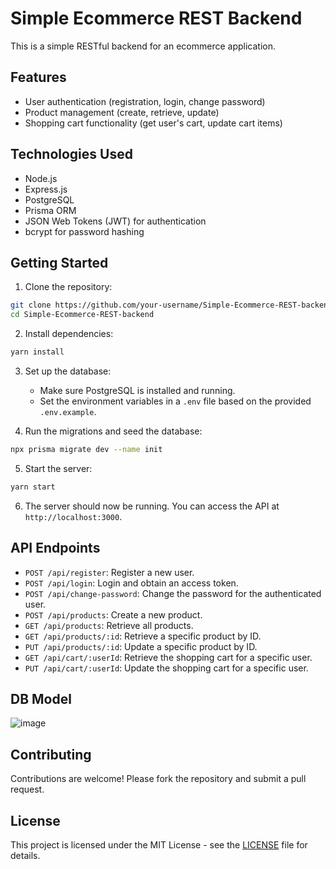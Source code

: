 # Simple Ecommerce REST Backend

This is a simple RESTful backend for an ecommerce application.

## Features

- User authentication (registration, login, change password)
- Product management (create, retrieve, update)
- Shopping cart functionality (get user's cart, update cart items)

## Technologies Used

- Node.js
- Express.js
- PostgreSQL
- Prisma ORM
- JSON Web Tokens (JWT) for authentication
- bcrypt for password hashing

## Getting Started

1. Clone the repository:

```bash
git clone https://github.com/your-username/Simple-Ecommerce-REST-backend.git
cd Simple-Ecommerce-REST-backend
```

2. Install dependencies:

```bash
yarn install
```

3. Set up the database:
   
   - Make sure PostgreSQL is installed and running.
   - Set the environment variables in a `.env` file based on the provided `.env.example`.

4. Run the migrations and seed the database:

```bash
npx prisma migrate dev --name init
```

5. Start the server:

```bash
yarn start
```

6. The server should now be running. You can access the API at `http://localhost:3000`.

## API Endpoints

- `POST /api/register`: Register a new user.
- `POST /api/login`: Login and obtain an access token.
- `POST /api/change-password`: Change the password for the authenticated user.
- `POST /api/products`: Create a new product.
- `GET /api/products`: Retrieve all products.
- `GET /api/products/:id`: Retrieve a specific product by ID.
- `PUT /api/products/:id`: Update a specific product by ID.
- `GET /api/cart/:userId`: Retrieve the shopping cart for a specific user.
- `PUT /api/cart/:userId`: Update the shopping cart for a specific user.

## DB Model

![image](https://github.com/javidal10/Simple-Ecommerce-REST-backend/assets/80496280/09ce5568-22f1-4660-8bda-03ee38df1328)


## Contributing

Contributions are welcome! Please fork the repository and submit a pull request.

## License

This project is licensed under the MIT License - see the [LICENSE](LICENSE) file for details.
